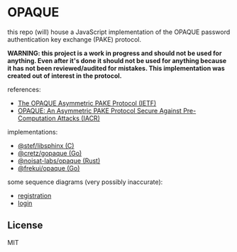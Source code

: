 # OPAQUE

this repo (will) house a JavaScript implementation of the OPAQUE password authentication key exchange (PAKE) protocol.

**WARNING: this project is a work in progress and should not be used for anything. Even after it's done it should not be used for anything because it has not been reviewed/audited for mistakes. This implementation was created out of interest in the protocol.**

references:
- [The OPAQUE Asymmetric PAKE Protocol (IETF)](https://tools.ietf.org/html/draft-krawczyk-cfrg-opaque-01)
- [OPAQUE: An Asymmetric PAKE Protocol Secure Against Pre-Computation Attacks (IACR)](https://eprint.iacr.org/2018/163.pdf)

implementations:
- [@stef/libsphinx (C)](https://github.com/stef/libsphinx)
- [@cretz/gopaque (Go)](https://github.com/cretz/gopaque)
- [@noisat-labs/opaque (Rust)](https://github.com/noisat-labs/opaque)
- [@frekui/opaque (Go)](https://github.com/frekui/opaque)

some sequence diagrams (very possibly inaccurate):
- [registration](https://github.com/stripedpajamas/opaque/blob/master/example/Registration.svg)
- [login](https://github.com/stripedpajamas/opaque/blob/master/example/Login.svg)

## License
MIT
